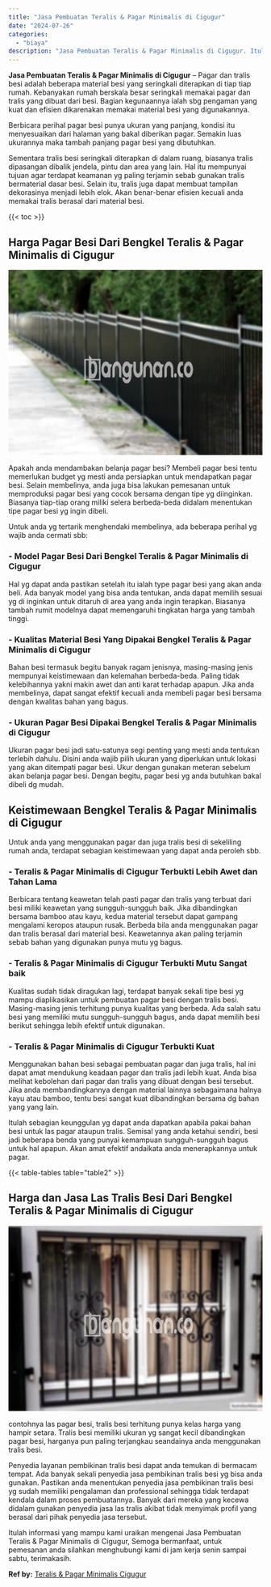 ```yaml
---
title: "Jasa Pembuatan Teralis & Pagar Minimalis di Cigugur"
date: "2024-07-26"
categories: 
  - "biaya"
description: "Jasa Pembuatan Teralis & Pagar Minimalis di Cigugur. Itulah informasi yang mampu kami uraikan mengenai Jasa Pembuatan Teralis & Pagar Minimalis di Cigugur, S..."
---
```


**Jasa Pembuatan Teralis & Pagar Minimalis di Cigugur** – Pagar dan tralis besi adalah beberapa material besi yang seringkali diterapkan di tiap tiap rumah. Kebanyakan rumah berskala besar seringkali memakai pagar dan tralis yang dibuat dari besi. Bagian kegunaannya ialah sbg pengaman yang kuat dan efisien dikarenakan memakai material besi yang digunakannya.

Berbicara perihal pagar besi punya ukuran yang panjang, kondisi itu menyesuaikan dari halaman yang bakal diberikan pagar. Semakin luas ukurannya maka tambah panjang pagar besi yang dibutuhkan.

Sementara tralis besi seringkali diterapkan di dalam ruang, biasanya tralis dipasangan dibalik jendela, pintu dan area yang lain. Hal itu mempunyai tujuan agar terdapat keamanan yg paling terjamin sebab gunakan tralis bermaterial dasar besi. Selain itu, tralis juga dapat membuat tampilan dekorasinya menjadi lebih elok. Akan benar-benar efisien kecuali anda memakai tralis berasal dari material besi.

{{< toc >}}

## Harga Pagar Besi Dari Bengkel Teralis & Pagar Minimalis di Cigugur

![Jasa Pembuatan Teralis & Pagar Minimalis di Cigugur](/images/pagar-minimalis-murah-64.png)

Apakah anda mendambakan belanja pagar besi? Membeli pagar besi tentu memerlukan budget yg mesti anda persiapkan untuk mendapatkan pagar besi. Selain membelinya, anda juga bisa lakukan pemesanan untuk memproduksi pagar besi yang cocok bersama dengan tipe yg diinginkan. Biasanya tiap-tiap orang miliki selera berbeda-beda didalam menentukan tipe pagar besi yg ingin dibeli.

Untuk anda yg tertarik menghendaki membelinya, ada beberapa perihal yg wajib anda cermati sbb:
### \- Model Pagar Besi Dari Bengkel Teralis & Pagar Minimalis di Cigugur

Hal yg dapat anda pastikan setelah itu ialah type pagar besi yang akan anda beli. Ada banyak model yang bisa anda tentukan, anda dapat memilih sesuai yg di inginkan untuk ditaruh di area yang anda ingin terapkan. Biasanya tambah rumit modelnya dapat memengaruhi tingkatan harga yang tambah tinggi.

### \- Kualitas Material Besi Yang Dipakai Bengkel Teralis & Pagar Minimalis di Cigugur

Bahan besi termasuk begitu banyak ragam jenisnya, masing-masing jenis mempunyai keistimewaan dan kelemahan berbeda-beda. Paling tidak kelebihannya yakni makin awet dan anti karat terhadap apapun. Jika anda membelinya, dapat sangat efektif kecuali anda membeli pagar besi bersama dengan kwalitas bahan yang bagus.

### \- Ukuran Pagar Besi Dipakai Bengkel Teralis & Pagar Minimalis di Cigugur

Ukuran pagar besi jadi satu-satunya segi penting yang mesti anda tentukan terlebih dahulu. Disini anda wajib pilih ukuran yang diperlukan untuk lokasi yang akan ditempati pagar besi. Ukur dengan gunakan meteran sebelum akan belanja pagar besi. Dengan begitu, pagar besi yg anda butuhkan bakal dibeli dg mudah.

## Keistimewaan Bengkel Teralis & Pagar Minimalis di Cigugur

Untuk anda yang menggunakan pagar dan juga tralis besi di sekeliling rumah anda, terdapat sebagian keistimewaan yang dapat anda peroleh sbb.

### \- Teralis & Pagar Minimalis di Cigugur Terbukti Lebih Awet dan Tahan Lama

Berbicara tentang keawetan telah pasti pagar dan tralis yang terbuat dari besi miliki keawetan yang sungguh-sungguh baik. Jika dibandingkan bersama bamboo atau kayu, kedua material tersebut dapat gampang mengalami keropos ataupun rusak. Berbeda bila anda menggunakan pagar dan tralis berasal dari material besi. Keawetannya akan paling terjamin sebab bahan yang digunakan punya mutu yg bagus.

### \- Teralis & Pagar Minimalis di Cigugur Terbukti Mutu Sangat baik

Kualitas sudah tidak diragukan lagi, terdapat banyak sekali tipe besi yg mampu diaplikasikan untuk pembuatan pagar besi dengan tralis besi. Masing-masing jenis terhitung punya kualitas yang berbeda. Ada salah satu besi yang memiliki mutu sungguh-sungguh bagus, anda dapat memilih besi berikut sehingga lebih efektif untuk digunakan.

### \- Teralis & Pagar Minimalis di Cigugur Terbukti Kuat

Menggunakan bahan besi sebagai pembuatan pagar dan juga tralis, hal ini dapat amat mendukung keadaan pagar dan tralis jadi lebih kuat. Anda bisa melihat kebolehan dari pagar dan tralis yang dibuat dengan besi tersebut. Jika anda membandingkannya dengan material lainnya sebagaimana halnya kayu atau bamboo, tentu besi sangat kuat dibandingkan bersama dg bahan yang yang lain.

Itulah sebagian keunggulan yg dapat anda dapatkan apabila pakai bahan besi untuk las pagar ataupun tralis. Semisal yang anda ketahui sendiri, besi jadi beberapa benda yang punyai kemampuan sungguh-sungguh bagus untuk hal apapun. Akan amat efektif andaikata anda menerapkannya untuk pagar.

{{< table-tables table="table2" >}}

## Harga dan Jasa Las Tralis Besi Dari Bengkel Teralis & Pagar Minimalis di Cigugur

![Jasa Pembuatan Teralis & Pagar Minimalis di Cigugur](/images/teralis-minimalis-murah-14.png)

contohnya las pagar besi, tralis besi terhitung punya kelas harga yang hampir setara. Tralis besi memiliki ukuran yg sangat kecil dibandingkan pagar besi, harganya pun paling terjangkau seandainya anda menggunakan tralis besi.

Penyedia layanan pembikinan tralis besi dapat anda temukan di bermacam tempat. Ada banyak sekali penyedia jasa pembikinan tralis besi yg bisa anda gunakan. Pastikan anda menentukan penyedia jasa pembikinan tralis besi yg sudah memiliki pengalaman dan professional sehingga tidak terdapat kendala dalam proses pembuatannya. Banyak dari mereka yang kecewa didalam gunakan penyedia jasa las tralis akibat tidak menyimak profil yang berasal dari pihak penyedia jasa tersebut.

Itulah informasi yang mampu kami uraikan mengenai Jasa Pembuatan Teralis & Pagar Minimalis di Cigugur, Semoga bermanfaat, untuk pemesanan anda silahkan menghubungi kami di jam kerja senin sampai sabtu, terimakasih.

**Ref by:** [Teralis & Pagar Minimalis Cigugur](https://id.wikipedia.org/wiki/Teralis)
